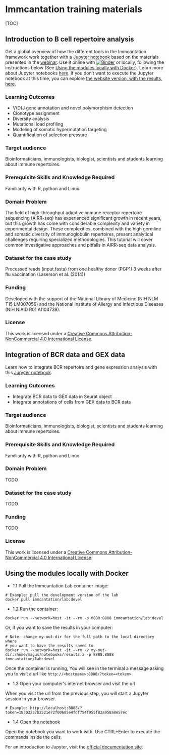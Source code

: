 # Immcantation training materials

[TOC]

## Introduction to B cell repertoire analysis 

Get a global overview of how the different tools in the Immcantation framework work together with a [Jupyter notebook](intro-lab.ipynb?viewer=nbviewer) based on the materials presented in the [webinar](https://immcantation.eventbrite.com). Use it online with 
[![Binder](https://mybinder.org/badge_logo.svg)](https://mybinder.org/v2/gh/immcantation/immcantation-lab/master) or locally, following the instructions below (See [Using the modules locally with Docker](#markdown-header-using-the-module-locally-with-docker)). Learn more about Jupyter notebooks [here](https://jupyter-notebook-beginner-guide.readthedocs.io/en/latest/). If you don’t want to execute the Jupyter notebook at this time, you can explore [the website version, with the results, here](https://kleinstein.bitbucket.io/tutorials/intro-lab/index.html).

### Learning Outcomes

* V(D)J gene annotation and novel polymorphism detection
* Clonotype assignment
* Diversity analysis
* Mutational load profiling
* Modeling of somatic hypermutation targeting
* Quantification of selection pressure

### Target audience

Bioinformaticians, immunologists, biologist, scientists and students learning about immune repertoires.

### Prerequisite Skills and Knowledge Required

Familiarity with R, python and Linux.

### Domain Problem

The field of high-throughput adaptive immune receptor repertoire sequencing (AIRR-seq) has experienced significant growth in recent years, but this growth has come with considerable complexity and variety in experimental design. These complexities, combined with the high germline and somatic diversity of immunoglobulin repertoires, present analytical challenges requiring specialized methodologies. This tutorial will cover common investigative approaches and pitfalls in AIRR-seq data analysis.

### Dataset for the case study

Processed reads (input.fasta) from one healthy donor (PGP1) 3 weeks after flu vaccination (Laserson et al. (2014))

### Funding

Developed with the support of the National Library of Medicine (NIH NLM T15 LM007056) and the National Institute of Allergy and Infectious Diseases (NIH NIAID R01 AI104739).

### License

This work is licensed under a [Creative Commons Attribution-NonCommercial 4.0 International License](https://creativecommons.org/licenses/by-nc/4.0/).


## Integration of BCR data and GEX data

Learn how to integrate BCR repertoire and gene expression analysis with this [Jupyter notebook](BCR_Seurat_tutorial.ipynb?viewer=nbviewer).


### Learning Outcomes

* Integrate BCR data to GEX data in Seurat object
* Integrate annotations of cells from GEX data to BCR data

### Target audience

Bioinformaticians, immunologists, biologist, scientists and students learning about immune repertoires.

### Prerequisite Skills and Knowledge Required

Familiarity with R, python and Linux.

### Domain Problem

TODO

### Dataset for the case study

TODO

### Funding

TODO

### License

This work is licensed under a [Creative Commons Attribution-NonCommercial 4.0 International License](https://creativecommons.org/licenses/by-nc/4.0/).


## Using the modules locally with Docker

* 1.1 Pull the Immcantation Lab container image:

```
# Example: pull the development version of the lab
docker pull immcantation/lab:devel
```
    
* 1.2 Run the container:

```
docker run --network=host -it --rm -p 8888:8888 immcantation/lab:devel
```

Or, if you want to save the results in your computer:
    
```
# Note: change my-out-dir for the full path to the local directory where 
# you want to have the results saved to
docker run --network=host -it --rm -v my-out-dir:/home/magus/notebooks/results:z -p 8888:8888 immcantation/lab:devel
```

Once the container is running, You will see in the terminal a message asking you to visit a url like `http://<hostname>:8888/?token=<token>`

* 1.3 Open your computer's internet browser and visit the url

When you visit the url from the previous step, you will start a Jupyter session in your browser.

```
# Example: http://localhost:8888/?token=18303237b2521e72f00685e4fdf754f955f82a958a8e57ec
```

* 1.4 Open the notebook

Open the notebook you want to work with. Use CTRL+Enter to execute the commands inside the cells.

For an introduction to Jupyter, visit the [official documentation site](https://jupyter-notebook.readthedocs.io/en/latest/).

